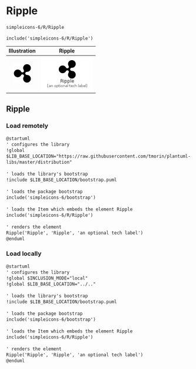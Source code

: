 # Ripple


```text
simpleicons-6/R/Ripple
```

```text
include('simpleicons-6/R/Ripple')
```



| Illustration | Ripple |
| :---: | :---: |
| ![illustration for Illustration](../../simpleicons-6/R/Ripple.png) | ![illustration for Ripple](../../simpleicons-6/R/Ripple.Local.png) |




## Ripple

### Load remotely
```plantuml
@startuml
' configures the library
!global $LIB_BASE_LOCATION="https://raw.githubusercontent.com/tmorin/plantuml-libs/master/distribution"

' loads the library's bootstrap
!include $LIB_BASE_LOCATION/bootstrap.puml

' loads the package bootstrap
include('simpleicons-6/bootstrap')

' loads the Item which embeds the element Ripple
include('simpleicons-6/R/Ripple')

' renders the element
Ripple('Ripple', 'Ripple', 'an optional tech label')
@enduml
```

### Load locally
```plantuml
@startuml
' configures the library
!global $INCLUSION_MODE="local"
!global $LIB_BASE_LOCATION="../.."

' loads the library's bootstrap
!include $LIB_BASE_LOCATION/bootstrap.puml

' loads the package bootstrap
include('simpleicons-6/bootstrap')

' loads the Item which embeds the element Ripple
include('simpleicons-6/R/Ripple')

' renders the element
Ripple('Ripple', 'Ripple', 'an optional tech label')
@enduml
```

